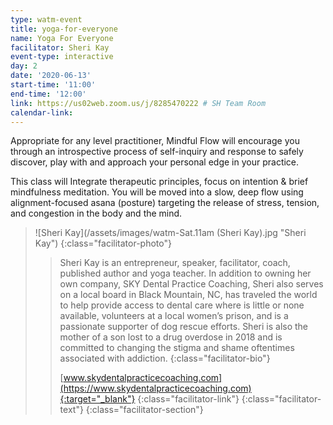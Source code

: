 ```yaml
---
type: watm-event
title: yoga-for-everyone
name: Yoga For Everyone
facilitator: Sheri Kay
event-type: interactive
day: 2
date: '2020-06-13'
start-time: '11:00'
end-time: '12:00'
link: https://us02web.zoom.us/j/8285470222 # SH Team Room
calendar-link:
---
```


Appropriate for any level practitioner, Mindful Flow will encourage you through an introspective process of self-inquiry and response to safely discover, play with and approach your personal edge in your practice.

This class will Integrate therapeutic principles, focus on intention & brief mindfulness meditation. You will be moved into a slow, deep flow using alignment-focused asana (posture) targeting the release of stress, tension, and congestion in the body and the mind.

> ![Sheri Kay](/assets/images/watm-Sat.11am (Sheri Kay).jpg "Sheri Kay")
> {:class="facilitator-photo"}
>
> > Sheri Kay is an entrepreneur, speaker, facilitator, coach, published author and yoga teacher. In addition to owning her own company, SKY Dental Practice Coaching, Sheri also  serves on a local board in Black Mountain, NC,  has traveled the world to help provide access to dental care where is little or none available, volunteers at a local women’s prison, and is a passionate supporter of dog rescue efforts. Sheri is also the mother of a son lost to a drug overdose in 2018 and is committed to changing the stigma and shame oftentimes associated with addiction.
> > {:class="facilitator-bio"}
> >
> > [www.skydentalpracticecoaching.com](https://www.skydentalpracticecoaching.com){:target="_blank"}
> > {:class="facilitator-link"}
> {:class="facilitator-text"}
{:class="facilitator-section"}

